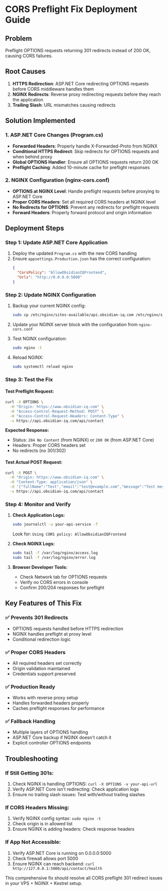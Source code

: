# CORS Preflight Fix Deployment Guide

## Problem
Preflight OPTIONS requests returning 301 redirects instead of 200 OK, causing CORS failures.

## Root Causes
1. **HTTPS Redirection**: ASP.NET Core redirecting OPTIONS requests before CORS middleware handles them
2. **NGINX Redirects**: Reverse proxy redirecting requests before they reach the application
3. **Trailing Slash**: URL mismatches causing redirects

## Solution Implemented

### 1. ASP.NET Core Changes (Program.cs)
- **Forwarded Headers**: Properly handle X-Forwarded-Proto from NGINX
- **Conditional HTTPS Redirect**: Skip redirects for OPTIONS requests and when behind proxy
- **Global OPTIONS Handler**: Ensure all OPTIONS requests return 200 OK
- **Preflight Caching**: Added 10-minute cache for preflight responses

### 2. NGINX Configuration (nginx-cors.conf)
- **OPTIONS at NGINX Level**: Handle preflight requests before proxying to ASP.NET Core
- **Proper CORS Headers**: Set all required CORS headers at NGINX level
- **No Redirects for OPTIONS**: Prevent any redirects for preflight requests
- **Forward Headers**: Properly forward protocol and origin information

## Deployment Steps

### Step 1: Update ASP.NET Core Application
1. Deploy the updated `Program.cs` with the new CORS handling
2. Ensure `appsettings.Production.json` has the correct configuration:
   ```json
   {
     "CorsPolicy": "AllowObsidianIQFrontend",
     "Urls": "http://0.0.0.0:5000"
   }
   ```

### Step 2: Update NGINX Configuration
1. Backup your current NGINX config:
   ```bash
   sudo cp /etc/nginx/sites-available/api.obsidian-iq.com /etc/nginx/sites-available/api.obsidian-iq.com.backup
   ```

2. Update your NGINX server block with the configuration from `nginx-cors.conf`

3. Test NGINX configuration:
   ```bash
   sudo nginx -t
   ```

4. Reload NGINX:
   ```bash
   sudo systemctl reload nginx
   ```

### Step 3: Test the Fix

#### Test Preflight Request:
```bash
curl -X OPTIONS \
  -H "Origin: https://www.obsidian-iq.com" \
  -H "Access-Control-Request-Method: POST" \
  -H "Access-Control-Request-Headers: Content-Type" \
  -v https://api.obsidian-iq.com/api/contact
```

**Expected Response:**
- Status: `204 No Content` (from NGINX) or `200 OK` (from ASP.NET Core)
- Headers: Proper CORS headers set
- No redirects (no 301/302)

#### Test Actual POST Request:
```bash
curl -X POST \
  -H "Origin: https://www.obsidian-iq.com" \
  -H "Content-Type: application/json" \
  -d '{"fullName":"Test","email":"test@example.com","message":"Test message"}' \
  -v https://api.obsidian-iq.com/api/contact
```

### Step 4: Monitor and Verify

1. **Check Application Logs:**
   ```bash
   sudo journalctl -u your-api-service -f
   ```
   Look for: `Using CORS policy: AllowObsidianIQFrontend`

2. **Check NGINX Logs:**
   ```bash
   sudo tail -f /var/log/nginx/access.log
   sudo tail -f /var/log/nginx/error.log
   ```

3. **Browser Developer Tools:**
   - Check Network tab for OPTIONS requests
   - Verify no CORS errors in console
   - Confirm 200/204 responses for preflight

## Key Features of This Fix

### ✅ Prevents 301 Redirects
- OPTIONS requests handled before HTTPS redirection
- NGINX handles preflight at proxy level
- Conditional redirection logic

### ✅ Proper CORS Headers
- All required headers set correctly
- Origin validation maintained
- Credentials support preserved

### ✅ Production Ready
- Works with reverse proxy setup
- Handles forwarded headers properly
- Caches preflight responses for performance

### ✅ Fallback Handling
- Multiple layers of OPTIONS handling
- ASP.NET Core backup if NGINX doesn't catch it
- Explicit controller OPTIONS endpoints

## Troubleshooting

### If Still Getting 301s:
1. Check NGINX is handling OPTIONS: `curl -X OPTIONS -v your-api-url`
2. Verify ASP.NET Core isn't redirecting: Check application logs
3. Ensure no trailing slash issues: Test with/without trailing slashes

### If CORS Headers Missing:
1. Verify NGINX config syntax: `sudo nginx -t`
2. Check origin is in allowed list
3. Ensure NGINX is adding headers: Check response headers

### If App Not Accessible:
1. Verify ASP.NET Core is running on 0.0.0.0:5000
2. Check firewall allows port 5000
3. Ensure NGINX can reach backend: `curl http://127.0.0.1:5000/api/contact/health`

This comprehensive fix should resolve all CORS preflight 301 redirect issues in your VPS + NGINX + Kestrel setup.
